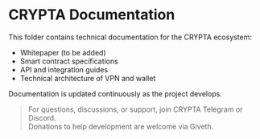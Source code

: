 # CRYPTA Documentation

This folder contains technical documentation for the CRYPTA ecosystem:

- Whitepaper (to be added)
- Smart contract specifications
- API and integration guides
- Technical architecture of VPN and wallet

Documentation is updated continuously as the project develops.

> For questions, discussions, or support, join CRYPTA Telegram or Discord.  
> Donations to help development are welcome via Giveth.
